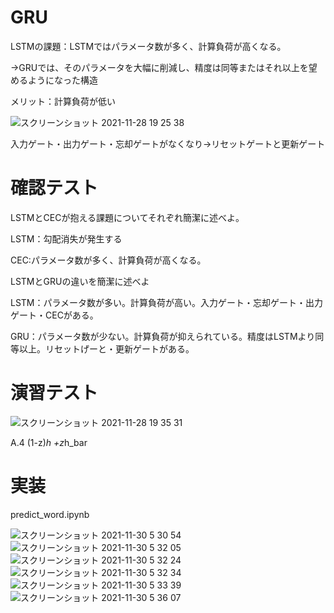 # GRU

LSTMの課題：LSTMではパラメータ数が多く、計算負荷が高くなる。

→GRUでは、そのパラメータを大幅に削減し、精度は同等またはそれ以上を望めるようになった構造

メリット：計算負荷が低い

![スクリーンショット 2021-11-28 19 25 38](https://user-images.githubusercontent.com/85814165/143764121-e7285643-6a33-47e0-a81e-f7890d55ad8e.png)

入力ゲート・出力ゲート・忘却ゲートがなくなり→リセットゲートと更新ゲート

# 確認テスト

LSTMとCECが抱える課題についてそれぞれ簡潔に述べよ。

LSTM：勾配消失が発生する

CEC:パラメータ数が多く、計算負荷が高くなる。


LSTMとGRUの違いを簡潔に述べよ

LSTM：パラメータ数が多い。計算負荷が高い。入力ゲート・忘却ゲート・出力ゲート・CECがある。

GRU：パラメータ数が少ない。計算負荷が抑えられている。精度はLSTMより同等以上。リセットげーと・更新ゲートがある。

# 演習テスト

![スクリーンショット 2021-11-28 19 35 31](https://user-images.githubusercontent.com/85814165/143764377-6a39d245-1dfd-44d3-ac9d-4b1d08ae972a.png)

A.4 (1-z)*h +z*h_bar

# 実装
predict_word.ipynb

![スクリーンショット 2021-11-30 5 30 54](https://user-images.githubusercontent.com/85814165/143939039-f3da322f-1527-4733-9926-1fcf510f5233.png)
![スクリーンショット 2021-11-30 5 32 05](https://user-images.githubusercontent.com/85814165/143938957-3dceecb4-7202-468f-8c92-e643cfb40ea6.png)
![スクリーンショット 2021-11-30 5 32 24](https://user-images.githubusercontent.com/85814165/143938966-44cfe6ac-179b-4854-8d58-f0dd65991bd5.png)
![スクリーンショット 2021-11-30 5 32 34](https://user-images.githubusercontent.com/85814165/143938973-6e8612f1-4475-42e1-b4ca-7b13ceecb765.png)
![スクリーンショット 2021-11-30 5 33 39](https://user-images.githubusercontent.com/85814165/143938978-96502db5-d71b-4ab7-be0c-ddcd16487161.png)
![スクリーンショット 2021-11-30 5 36 07](https://user-images.githubusercontent.com/85814165/143939237-7cb6e1c2-95f8-4824-ad18-9e8868c246e6.png)

